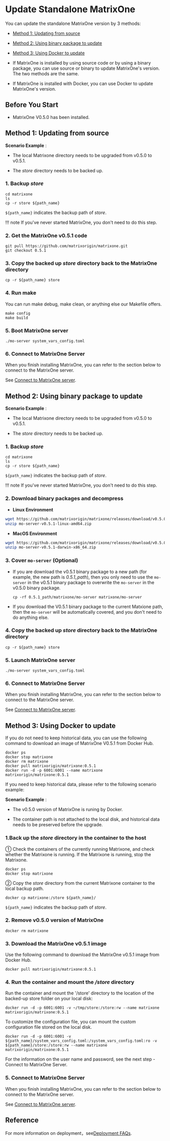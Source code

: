 # **Update Standalone MatrixOne**

You can update the standalone MatrixOne version by 3 methods:

- <p><a href="#code_source_update">Method 1: Updating from source</a></p>
- <p><a href="#binary_packages_update">Method 2: Using binary package to update</a></p>
- <p><a href="#use_docker_update">Method 3: Using Docker to update</a></p>

- If MatrixOne is installed by using source code or by using a binary package, you can use source or binary to update MatrixOne's version. The two methods are the same.

- If MatrixOne is installed with Docker, you can use Docker to update MatrixOne's version.

## Before You Start

- MatrixOne V0.5.0 has been installed.

## <h2><a name="code_source_update">Method 1: Updating from source</a></h2>

**Scenario Example** :

- The local Matrixone directory needs to be upgraded from v0.5.0 to v0.5.1.

- The *store* directory needs to be backed up.

### 1. Backup *store*

```
cd matrixone
ls
cp -r store ${path_name}
```

`${path_name}` indicates the backup path of *store*.

!!! note
    If you've never started MatrixOne, you don't need to do this step.

### 2. Get the MatrixOne v0.5.1 code

```
git pull https://github.com/matrixorigin/matrixone.git
git checkout 0.5.1
```

### 3. Copy the backed up *store* directory back to the MatrixOne directory

```
cp -r ${path_name} store
```

### 4. Run make

You can run make debug, make clean, or anything else our Makefile offers.

```
make config
make build
```

### 5. Boot MatrixOne server

```
./mo-server system_vars_config.toml
```

### 6. Connect to MatrixOne Server

When you finish installing MatrixOne, you can refer to the section below to connect to the MatrixOne server.

See [Connect to MatrixOne server](connect-to-matrixone-server.md).

## <h2><a name="binary_packages_update">Method 2: Using binary package to update</a></h2>

**Scenario Example** :

- The local Matrixone directory needs to be upgraded from v0.5.0 to v0.5.1.

- The *store* directory needs to be backed up.

### 1. Backup *store*

```
cd matrixone
ls
cp -r store ${path_name}
```

`${path_name}` indicates the backup path of *store*.

!!! note
    If you've never started MatrixOne, you don't need to do this step.

### 2. Download binary packages and decompress

- **Linux Environment**

```bash
wget https://github.com/matrixorigin/matrixone/releases/download/v0.5.0/mo-server-v0.5.1-linux-amd64.zip
unzip mo-server-v0.5.1-linux-amd64.zip
```

- **MacOS Environment**

```bash
wget https://github.com/matrixorigin/matrixone/releases/download/v0.5.0/mo-server-v0.5.1-darwin-x86_64.zip
unzip mo-server-v0.5.1-darwin-x86_64.zip
```

### 3. Cover `mo-server` (Optional)

- If you are download the v0.5.1 binary package to a new path (for example, the new path is *0.5.1_path*), then you only need to use the `mo-server` in the v0.5.1 binary package to overwrite the `mo-server` in the v0.5.0 binary package.

  ```
  cp -rf 0.5.1_path/matrixone/mo-server matrixone/mo-server
  ```

- If you download the V0.5.1 binary package to the current Matxione path, then the `mo-server` will be automatically covered, and you don't need to do anything else.

### 4. Copy the backed up *store* directory back to the MatrixOne directory

```
cp -r ${path_name} store
```

### 5. Launch MatrixOne server

```
./mo-server system_vars_config.toml
```

### 6. Connect to MatrixOne Server

When you finish installing MatrixOne, you can refer to the section below to connect to the MatrixOne server.

See [Connect to MatrixOne server](connect-to-matrixone-server.md).

## <h2><a name="use_docker_update">Method 3: Using Docker to update</a></h2>

If you do not need to keep historical data, you can use the following command to download an image of MatrixOne V0.5.1 from Docker Hub.

``` 
docker ps 
docker stop matrixone 
docker rm matrixone 
docker pull matrixorigin/matrixone:0.5.1 
docker run -d -p 6001:6001 --name matrixone matrixorigin/matrixone:0.5.1 
```

If you need to keep historical data, please refer to the following scenario example:

**Scenario Example** :

- The v0.5.0 version of MatrixOne is runing by Docker.

- The container path is not attached to the local disk, and historical data needs to be preserved before the upgrade.

### 1.Back up the *store* directory in the container to the host

① Check the containers of the currently running Matrixone, and check whether the Matrixone is running. If the Matrixone is running, stop the Matrixone.

```
docker ps
docker stop matrixone
```

② Copy the *store* directory from the current Matrixone container to the local backup path.

```
docker cp matrixone:/store ${path_name}/
```

`${path_name}` indicates the backup path of *store*.

### 2. Remove v0.5.0 version of MatrixOne

```
docker rm matrixone
```

### 3. Download the MatrixOne v0.5.1 image

Use the following command to download the MatrixOne v0.5.1 image from Docker Hub.

```
docker pull matrixorigin/matrixone:0.5.1
```

### 4. Run the container and mount the */store* directory

Run the container and mount the '/store' directory to the location of the backed-up store folder on your local disk:

```
docker run -d -p 6001:6001 -v ~/tmp/store:/store:rw --name matrixone matrixorigin/matrixone:0.5.1
```

To customize the configuration file, you can mount the custom configuration file stored on the local disk.

```
docker run -d -p 6001:6001 -v ${path_name}/system_vars_config.toml:/system_vars_config.toml:ro -v ${path_name}/store:/store:rw --name matrixone matrixorigin/matrixone:0.5.1
```

For the information on the user name and password, see the next step - Connect to MatrixOne Server.

### 5. Connect to MatrixOne Server

When you finish installing MatrixOne, you can refer to the section below to connect to the MatrixOne server.

See [Connect to MatrixOne server](connect-to-matrixone-server.md).

## Reference

For more information on deployment，see[Deployment FAQs](../FAQs/deployment-faqs.md).
